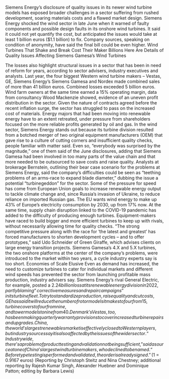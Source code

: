 Siemens Energy’s disclosure of quality issues in its newer wind turbine models has exposed broader challenges in a sector suffering from rushed development, soaring materials costs and a flawed market design.
Siemens Energy shocked the wind sector in late June when it warned of faulty components and possible design faults in its onshore wind turbines.
It said it could not yet quantify the cost, but anticipated the issues would take at least 1 billion euros ($1.1 billion) to fix. Company sources, speaking on condition of anonymity, have said the final bill could be even higher.
Wind Turbines That Shake and Break Cost Their Maker Billions
Here Are Details of Quality Issues Affecting Siemens Gamesa’s Wind Turbines

The losses also highlight structural issues in a sector that has been in need of reform for years, according to sector advisers, industry executives and analysts.
Last year, the four biggest Western wind turbine makers – Vestas, GE, Siemens Energy’s Siemens Gamesa and Nordex made combined sales of more than 41 billion euros. Combined losses exceeded 5 billion euros.
Wind farm owners at the same time earned a 15% operating margin, data from consultancy Wood Mackenzie showed, evidence of an uneven profit distribution in the sector.
Given the nature of contracts agreed before the recent inflation surge, the sector has struggled to pass on the increased cost of materials.
Energy majors that had been moving into renewable energy have to an extent retreated, under pressure from shareholders focused on the more reliable profits generated by oil and gas.
In the wind sector, Siemens Energy stands out because its turbine division resulted from a botched merger of two original equipment manufacturers (OEM) that gave rise to a culture of cutting corners and insufficient quality checks, people familiar with matter said.
Even so, “everybody was surprised by the magnitude,” one of them said of the June disclosures, adding that Siemens Gamesa had been involved in too many parts of the value chain and that more needed to be outsourced to save costs and raise quality.
Analysts at brokerage Bernstein, outlining their bear case scenario for the problems at Siemens Energy, said the company’s difficulties could be seen as “teething problems of an arms-race to expand blade diameter,” dubbing the issue a potential “turbinegeddon” for the sector.
Some of the pressure for speed has come from European Union goals to increase renewable energy output to tackle climate change and, since Russia’s invasion of Ukraine, to reduce reliance on imported Russian gas.
The EU wants wind energy to make up 43% of Europe’s electricity consumption by 2030, up from 17% now.
At the same time, supply chain disruption linked to the COVID-19 pandemic has added to the difficulty of producing enough turbines.
Equipment-makers have raced to build bigger and more efficient turbines to keep up with rivals, without necessarily allowing time for quality checks.
“The strong competitive pressure along with the race for ‘the latest and greatest’ has forced manufacturers to shorten development cycles – and to offer prototypes,” said Udo Schneider of Green Giraffe, which advises clients on large energy transition projects.
Siemens Gamesa’s 4.X and 5.X turbines, the two onshore platforms at the center of the company’s problems, were introduced to the market within two years, a cycle industry experts say is too short.
Economies of Scale Elusive
Even as demand has increased, the need to customize turbines to cater for individual markets and different wind speeds has prevented the sector from launching profitable mass production, industry advisers say.
Siemens Energy’s rival General Electric, for example, posted a $2.24 billion loss at its renewable energy division in 2022, partly blaming “corrective measures and repair campaigns” in its turbine fleet.
To try to standardize production, raise quality and cut costs, GE has said it will reduce the number of rotor models it makes to four from 15, turbine covers to four from nine, and tower models to nine from 40.
Denmark’s Vestas, too, has been making quarterly warranty provisions to cover increased turbine repairs and upgrades.
China, the world’s largest renewables market is effectively closed to Western players, but industry sources say it is also affected by the issues of the wider sector.
“Industry wide, there’s a problem of product testing and validation not being sufficient,” said a source at one of China’s largest wind turbine makers, who declined to be named.
“Before type testing is performed and validated, the order is already signed.”
($1 = 0.9167 euros)
(Reporting by Christoph Steitz and Nina Chestney; additional reporting by Rajesh Kumar Singh, Alexander Huebner and Dominique Patton; editing by Barbara Lewis)